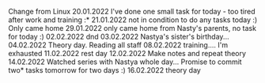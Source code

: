 Change from Linux
20.01.2022
I've done one small task for today - too tired after work and training :*
21.01.2022
not in condition to do any tasks today :) Only came home
29.01.2022
only came home from Nasty's parents, no task for today :)
02.02.2022
dnd 
03.02.2022
Nastya's sister's birthday...
04.02.2022
Theory day. Reading all staff
08.02.2022
training.... I'm exhausted 
11.02.2022
rest day 
12.02.2022
Make notes and repeat theory 
14.02.2022
Watched series with Nastya whole day... Promise to commit two* tasks tomorrow for two days :)
16.02.2022
theory day